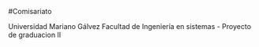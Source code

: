 #Comisariato

Universidad Mariano Gálvez
Facultad de Ingeniería en sistemas -
Proyecto de graduacion II
